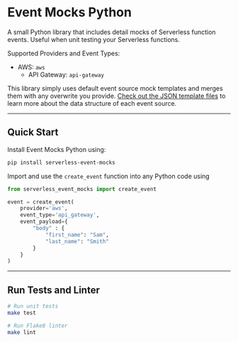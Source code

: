 # Event Mocks Python
A small Python library that includes detail mocks of Serverless function events. Useful when unit testing your Serverless functions.

Supported Providers and Event Types:
- AWS: `aws`
    - API Gateway: `api-gateway`

This library simply uses default event source mock templates and merges them with any overwrite you provide. [Check out the JSON template files](serverless_event_mocks/event_templates/aws) to learn more about the data structure of each event source.

---

## Quick Start

Install Event Mocks Python using:

```bash
pip install serverless-event-mocks
```

Import and use the `create_event` function into any Python code using

```python
from serverless_event_mocks import create_event

event = create_event(
    provider='aws',
    event_type='api_gateway',
    event_payload={
        "body" : {
            "first_name": "Sam",
            "last_name": "Smith"
        }
    }
)
```

---

## Run Tests and Linter

```bash
# Run unit tests
make test

# Run Flake8 linter
make lint
```